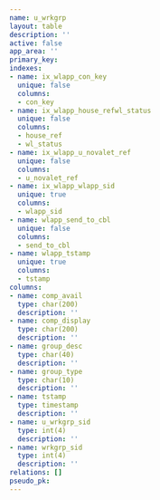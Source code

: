 ```yaml
---
name: u_wrkgrp
layout: table
description: ''
active: false
app_area: ''
primary_key: 
indexes:
- name: ix_wlapp_con_key
  unique: false
  columns:
  - con_key
- name: ix_wlapp_house_refwl_status
  unique: false
  columns:
  - house_ref
  - wl_status
- name: ix_wlapp_u_novalet_ref
  unique: false
  columns:
  - u_novalet_ref
- name: ix_wlapp_wlapp_sid
  unique: true
  columns:
  - wlapp_sid
- name: wlapp_send_to_cbl
  unique: false
  columns:
  - send_to_cbl
- name: wlapp_tstamp
  unique: true
  columns:
  - tstamp
columns:
- name: comp_avail
  type: char(200)
  description: ''
- name: comp_display
  type: char(200)
  description: ''
- name: group_desc
  type: char(40)
  description: ''
- name: group_type
  type: char(10)
  description: ''
- name: tstamp
  type: timestamp
  description: ''
- name: u_wrkgrp_sid
  type: int(4)
  description: ''
- name: wrkgrp_sid
  type: int(4)
  description: ''
relations: []
pseudo_pk: 
---
```


